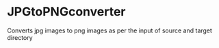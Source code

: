 # JPGtoPNGconverter
Converts jpg images to png images as per the input of source and target directory
